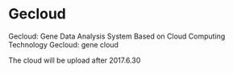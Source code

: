 # Gecloud
Gecloud: Gene Data Analysis System Based on Cloud Computing Technology
Gecloud: gene cloud

The cloud will be upload after 2017.6.30 
